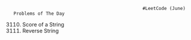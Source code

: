                                                     #LeetCode (June) Problems of The Day
3110. Score of a String
344. Reverse String
